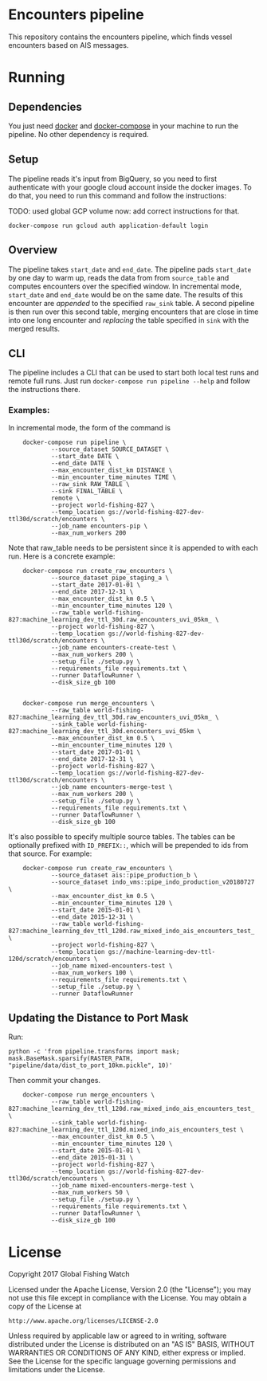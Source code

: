 # Encounters pipeline 

This repository contains the encounters pipeline, which finds vessel encounters
based on AIS messages.

# Running

## Dependencies

You just need [docker](https://www.docker.com/) and
[docker-compose](https://docs.docker.com/compose/) in your machine to run the
pipeline. No other dependency is required.

## Setup

The pipeline reads it's input from BigQuery, so you need to first authenticate
with your google cloud account inside the docker images. To do that, you need
to run this command and follow the instructions:

TODO: used global GCP volume now: add correct instructions for that.

```
docker-compose run gcloud auth application-default login
```

## Overview

The pipeline takes `start_date` and `end_date`. The pipeline pads `start_date`
by one day to warm up, reads the data from from `source_table` and computes
encounters over the specified window.
In incremental mode, `start_date` and `end_date` would be on the same date.  The results
of this encounter are *appended* to the specified `raw_sink` table. A second pipeline
is then run over this second table, merging encounters that are close in time into
one long encounter and *replacing* the table specified in `sink` with the merged results.

## CLI

The pipeline includes a CLI that can be used to start both local test runs and
remote full runs. Just run `docker-compose run pipeline --help` and follow the
instructions there.

### Examples:

In incremental mode, the form of the command is

        docker-compose run pipeline \
                --source_dataset SOURCE_DATASET \
                --start_date DATE \
                --end_date DATE \
                --max_encounter_dist_km DISTANCE \
                --min_encounter_time_minutes TIME \
                --raw_sink RAW_TABLE \
                --sink FINAL_TABLE \
                remote \
                --project world-fishing-827 \
                --temp_location gs://world-fishing-827-dev-ttl30d/scratch/encounters \
                --job_name encounters-pip \
                --max_num_workers 200

Note that raw_table needs to be persistent since it is appended to with each run.
Here is a concrete example:


        docker-compose run create_raw_encounters \
                --source_dataset pipe_staging_a \
                --start_date 2017-01-01 \
                --end_date 2017-12-31 \
                --max_encounter_dist_km 0.5 \
                --min_encounter_time_minutes 120 \
                --raw_table world-fishing-827:machine_learning_dev_ttl_30d.raw_encounters_uvi_05km_ \
                --project world-fishing-827 \
                --temp_location gs://world-fishing-827-dev-ttl30d/scratch/encounters \
                --job_name encounters-create-test \
                --max_num_workers 200 \
                --setup_file ./setup.py \
                --requirements_file requirements.txt \
                --runner DataflowRunner \
                --disk_size_gb 100


        docker-compose run merge_encounters \
                --raw_table world-fishing-827:machine_learning_dev_ttl_30d.raw_encounters_uvi_05km_ \
                --sink_table world-fishing-827:machine_learning_dev_ttl_30d.encounters_uvi_05km \
                --max_encounter_dist_km 0.5 \
                --min_encounter_time_minutes 120 \
                --start_date 2017-01-01 \
                --end_date 2017-12-31 \
                --project world-fishing-827 \
                --temp_location gs://world-fishing-827-dev-ttl30d/scratch/encounters \
                --job_name encounters-merge-test \
                --max_num_workers 200 \
                --setup_file ./setup.py \
                --requirements_file requirements.txt \
                --runner DataflowRunner \
                --disk_size_gb 100


It's also possible to specify multiple source tables. The tables can be optionally prefixed with `ID_PREFIX::`, which will
be prepended to ids from that source. For example:

        docker-compose run create_raw_encounters \
                --source_dataset ais::pipe_production_b \
                --source_dataset indo_vms::pipe_indo_production_v20180727 \
                --max_encounter_dist_km 0.5 \
                --min_encounter_time_minutes 120 \
                --start_date 2015-01-01 \
                --end_date 2015-12-31 \
                --raw_table world-fishing-827:machine_learning_dev_ttl_120d.raw_mixed_indo_ais_encounters_test_ \
                --project world-fishing-827 \
                --temp_location gs://machine-learning-dev-ttl-120d/scratch/encounters \
                --job_name mixed-encounters-test \
                --max_num_workers 100 \
                --requirements_file requirements.txt \
                --setup_file ./setup.py \
                --runner DataflowRunner 

## Updating the Distance to Port Mask

Run:

    python -c 'from pipeline.transforms import mask; mask.BaseMask.sparsify(RASTER_PATH, "pipeline/data/dist_to_port_10km.pickle", 10)'

Then commit your changes.

        docker-compose run merge_encounters \
                --raw_table world-fishing-827:machine_learning_dev_ttl_120d.raw_mixed_indo_ais_encounters_test_ \
                --sink_table world-fishing-827:machine_learning_dev_ttl_120d.mixed_indo_ais_encounters_test \
                --max_encounter_dist_km 0.5 \
                --min_encounter_time_minutes 120 \
                --start_date 2015-01-01 \
                --end_date 2015-01-31 \
                --project world-fishing-827 \
                --temp_location gs://world-fishing-827-dev-ttl30d/scratch/encounters \
                --job_name mixed-encounters-merge-test \
                --max_num_workers 50 \
                --setup_file ./setup.py \
                --requirements_file requirements.txt \
                --runner DataflowRunner \
                --disk_size_gb 100

# License

Copyright 2017 Global Fishing Watch

Licensed under the Apache License, Version 2.0 (the "License");
you may not use this file except in compliance with the License.
You may obtain a copy of the License at

    http://www.apache.org/licenses/LICENSE-2.0

Unless required by applicable law or agreed to in writing, software
distributed under the License is distributed on an "AS IS" BASIS,
WITHOUT WARRANTIES OR CONDITIONS OF ANY KIND, either express or implied.
See the License for the specific language governing permissions and
limitations under the License.
